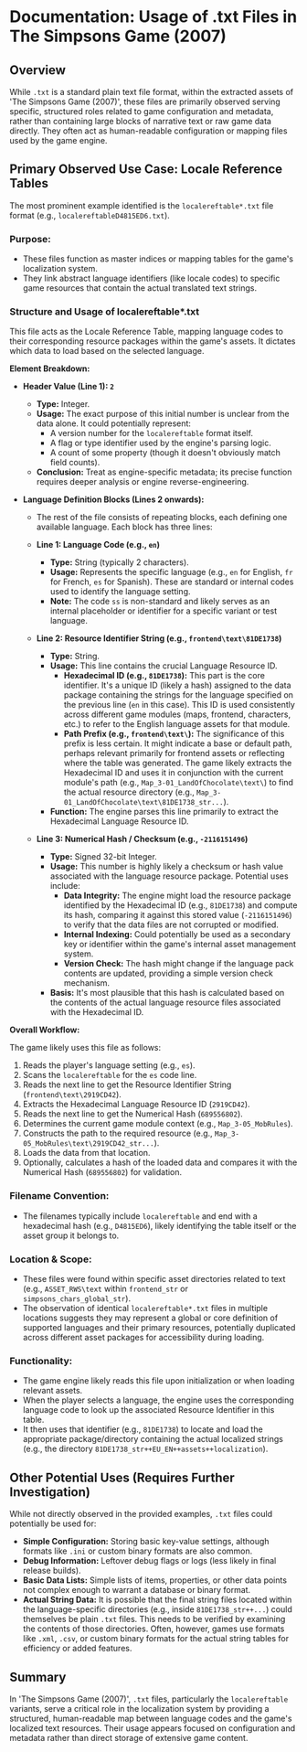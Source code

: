 # Documentation: Usage of .txt Files in The Simpsons Game (2007)

## Overview

While `.txt` is a standard plain text file format, within the extracted assets of 'The Simpsons Game (2007)', these files are primarily observed serving specific, structured roles related to game configuration and metadata, rather than containing large blocks of narrative text or raw game data directly. They often act as human-readable configuration or mapping files used by the game engine.

## Primary Observed Use Case: Locale Reference Tables

The most prominent example identified is the `localereftable*.txt` file format (e.g., `localereftableD4815ED6.txt`).

### Purpose:

*   These files function as master indices or mapping tables for the game's localization system.
*   They link abstract language identifiers (like locale codes) to specific game resources that contain the actual translated text strings.

### Structure and Usage of localereftable*.txt

This file acts as the Locale Reference Table, mapping language codes to their corresponding resource packages within the game's assets. It dictates which data to load based on the selected language.



**Element Breakdown:**

*   **Header Value (Line 1): `2`**
    *   **Type:** Integer.
    *   **Usage:** The exact purpose of this initial number is unclear from the data alone. It could potentially represent:
        *   A version number for the `localereftable` format itself.
        *   A flag or type identifier used by the engine's parsing logic.
        *   A count of some property (though it doesn't obviously match field counts).
    *   **Conclusion:** Treat as engine-specific metadata; its precise function requires deeper analysis or engine reverse-engineering.

*   **Language Definition Blocks (Lines 2 onwards):**
    *   The rest of the file consists of repeating blocks, each defining one available language. Each block has three lines:

    *   **Line 1: Language Code (e.g., `en`)**
        *   **Type:** String (typically 2 characters).
        *   **Usage:** Represents the specific language (e.g., `en` for English, `fr` for French, `es` for Spanish). These are standard or internal codes used to identify the language setting.
        *   **Note:** The code `ss` is non-standard and likely serves as an internal placeholder or identifier for a specific variant or test language.

    *   **Line 2: Resource Identifier String (e.g., `frontend\text\81DE1738`)**
        *   **Type:** String.
        *   **Usage:** This line contains the crucial Language Resource ID.
            *   **Hexadecimal ID (e.g., `81DE1738`):** This part is the core identifier. It's a unique ID (likely a hash) assigned to the data package containing the strings for the language specified on the previous line (`en` in this case). This ID is used consistently across different game modules (maps, frontend, characters, etc.) to refer to the English language assets for that module.
            *   **Path Prefix (e.g., `frontend\text\`):** The significance of this prefix is less certain. It might indicate a base or default path, perhaps relevant primarily for frontend assets or reflecting where the table was generated. The game likely extracts the Hexadecimal ID and uses it in conjunction with the current module's path (e.g., `Map_3-01_LandOfChocolate\text\`) to find the actual resource directory (e.g., `Map_3-01_LandOfChocolate\text\81DE1738_str...`).
        *   **Function:** The engine parses this line primarily to extract the Hexadecimal Language Resource ID.

    *   **Line 3: Numerical Hash / Checksum (e.g., `-2116151496`)**
        *   **Type:** Signed 32-bit Integer.
        *   **Usage:** This number is highly likely a checksum or hash value associated with the language resource package. Potential uses include:
            *   **Data Integrity:** The engine might load the resource package identified by the Hexadecimal ID (e.g., `81DE1738`) and compute its hash, comparing it against this stored value (`-2116151496`) to verify that the data files are not corrupted or modified.
            *   **Internal Indexing:** Could potentially be used as a secondary key or identifier within the game's internal asset management system.
            *   **Version Check:** The hash might change if the language pack contents are updated, providing a simple version check mechanism.
        *   **Basis:** It's most plausible that this hash is calculated based on the contents of the actual language resource files associated with the Hexadecimal ID.

**Overall Workflow:**

The game likely uses this file as follows:

1.  Reads the player's language setting (e.g., `es`).
2.  Scans the `localereftable` for the `es` code line.
3.  Reads the next line to get the Resource Identifier String (`frontend\text\2919CD42`).
4.  Extracts the Hexadecimal Language Resource ID (`2919CD42`).
5.  Reads the next line to get the Numerical Hash (`689556802`).
6.  Determines the current game module context (e.g., `Map_3-05_MobRules`).
7.  Constructs the path to the required resource (e.g., `Map_3-05_MobRules\text\2919CD42_str...`).
8.  Loads the data from that location.
9.  Optionally, calculates a hash of the loaded data and compares it with the Numerical Hash (`689556802`) for validation.

### Filename Convention:

*   The filenames typically include `localereftable` and end with a hexadecimal hash (e.g., `D4815ED6`), likely identifying the table itself or the asset group it belongs to.

### Location & Scope:

*   These files were found within specific asset directories related to text (e.g., `ASSET_RWS\text` within `frontend_str` or `simpsons_chars_global_str`).
*   The observation of identical `localereftable*.txt` files in multiple locations suggests they may represent a global or core definition of supported languages and their primary resources, potentially duplicated across different asset packages for accessibility during loading.

### Functionality:

*   The game engine likely reads this file upon initialization or when loading relevant assets.
*   When the player selects a language, the engine uses the corresponding language code to look up the associated Resource Identifier in this table.
*   It then uses that identifier (e.g., `81DE1738`) to locate and load the appropriate package/directory containing the actual localized strings (e.g., the directory `81DE1738_str++EU_EN++assets++localization`).

## Other Potential Uses (Requires Further Investigation)

While not directly observed in the provided examples, `.txt` files could potentially be used for:

*   **Simple Configuration:** Storing basic key-value settings, although formats like `.ini` or custom binary formats are also common.
*   **Debug Information:** Leftover debug flags or logs (less likely in final release builds).
*   **Basic Data Lists:** Simple lists of items, properties, or other data points not complex enough to warrant a database or binary format.
*   **Actual String Data:** It is possible that the final string files located within the language-specific directories (e.g., inside `81DE1738_str++...`) could themselves be plain `.txt` files. This needs to be verified by examining the contents of those directories. Often, however, games use formats like `.xml`, `.csv`, or custom binary formats for the actual string tables for efficiency or added features.

## Summary

In 'The Simpsons Game (2007)', `.txt` files, particularly the `localereftable` variants, serve a critical role in the localization system by providing a structured, human-readable map between language codes and the game's localized text resources. Their usage appears focused on configuration and metadata rather than direct storage of extensive game content.